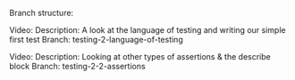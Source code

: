 Branch structure:

Video:
Description: A look at the language of testing and writing our simple first test
Branch: testing-2-language-of-testing


Video:
Description: Looking at other types of assertions & the describe block
Branch: testing-2-2-assertions

